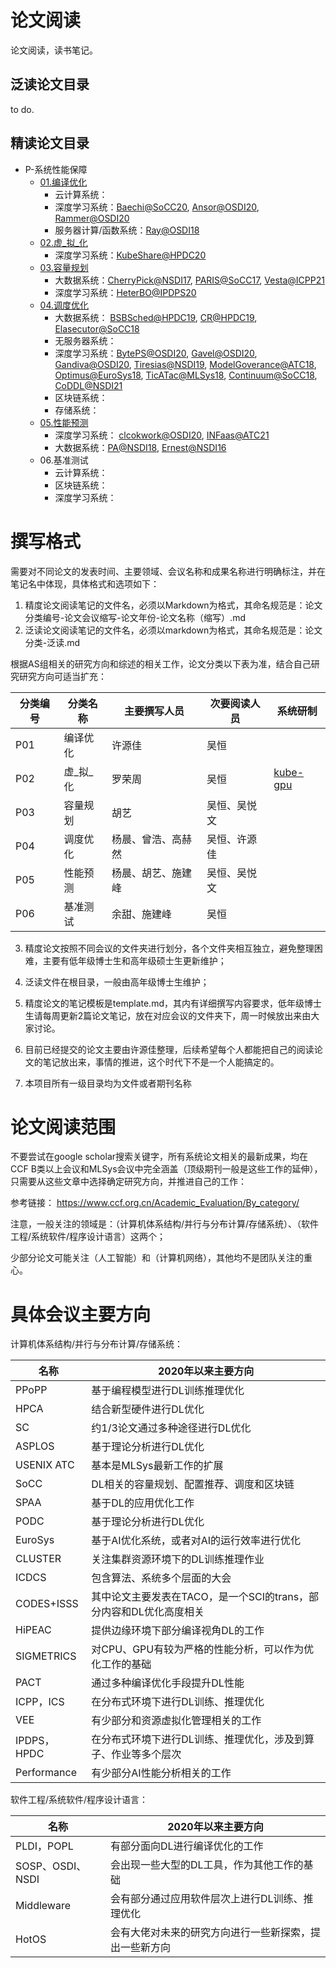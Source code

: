 # 论文阅读

论文阅读，读书笔记。

## 泛读论文目录

to do.

## 精读论文目录

- P-系统性能保障
  - [01.编译优化](P01-编译优化-泛读.md)
    - 云计算系统：
    - 深度学习系统：[Baechi@SoCC20](SoCC/P01-SoCC-2020-Baechi.md), [Ansor@OSDI20](OSDI/P01-OSDI-2020-ansor.md), [Rammer@OSDI20](OSDI/P01-OSDI-2020-Rammer.md)
    - 服务器计算/函数系统：[Ray@OSDI18](OSDI/P01-OSDI-1028-ray.md) 
  - [02.虚_拟_化](P02-虚_拟_化-泛读.md)
    - 深度学习系统：[KubeShare@HPDC20](HPDC/P02-HPDC-2020-kubeshare.md)
  - [03.容量规划](P03-容量规划-泛读.md)
    - 大数据系统：[CherryPick@NSDI17](NSDI/P03-NSDI-2017-CherryPick.md), [PARIS@SoCC17](SoCC/P03-SoCC-2017-PARIS.md), [Vesta@ICPP21](ICPP/P03-ICPP-2021-Vesta.md)
    - 深度学习系统：[HeterBO@IPDPS20](IPDPS/P03-IPDPS-2020-HeterBO.md)
  - [04.调度优化](P04-调度优化-泛读.md)  
    - 大数据系统： [BSBSched@HPDC19](HPDC/P04-HPDC-2019-BSBSched.md), [CR@HPDC19](HPDC/P04-HPDC-2019-CR.md), [Elasecutor@SoCC18](SoCC/P04-SoCC-2018-Elasecutor.md)
    - 无服务器系统：
    - 深度学习系统：[BytePS@OSDI20](OSDI/P04-OSDI-2020-bytePS.md), [Gavel@OSDI20](OSDI/P04-OSDI-2020-gavel.md), [Gandiva@OSDI20](OSDI/P04-OSDI-2818-Gandiva.md), [Tiresias@NSDI19](NSDI/P04-NSDI-2019-Itresias.md), [ModelGoverance@ATC18](ATC/P04-ATC-2018-MG.md), [Optimus@EuroSys18](EuroSys/P04-EuroSys-2018-Optimus.md), [TicATac@MLSys18](MLSys/R01-MLSys-2018-TICTAC.md), [Continuum@SoCC18](SoCC/P04-SoCC-2018-Continuum.md),
    [CoDDL@NSDI21](NSDI/P04-NSDI-2021-CoDDL.md)
    - 区块链系统：
    - 存储系统：
  - [05.性能预测](P05-性能预测-泛读.md)
    - 深度学习系统： [clcokwork@OSDI20](OSDI/P05-OSDI-2020-Clockwork.md),
    [INFaas@ATC21](ATC/P05-ATC-2021-INFaas.md)
    - 大数据系统：[PA@NSDI18](NSDI/P05-NSDI-2018-PA.md), [Ernest@NSDI16](NSDI/P05-NSDI-2016-Ernest.md)
  - 06.基准测试
    - 云计算系统：
    - 区块链系统：
    - 深度学习系统：
    

# 撰写格式

需要对不同论文的发表时间、主要领域、会议名称和成果名称进行明确标注，并在笔记名中体现，具体格式和选项如下：

1. 精度论文阅读笔记的文件名，必须以Markdown为格式，其命名规范是：论文分类编号-论文会议缩写-论文年份-论文名称（缩写）.md
2. 泛读论文阅读笔记的文件名，必须以markdown为格式，其命名规范是：论文分类-泛读.md

根据AS组相关的研究方向和综述的相关工作，论文分类以下表为准，结合自己研究研究方向可适当扩充：

|  分类编号   |  分类名称   | 主要撰写人员  | 次要阅读人员  | 系统研制 |
|  ----   |  ----  | ----  | ----  | ----  |
|  P01    | 编译优化  | 许源佳 | 吴恒 |      |
|  P02    | 虚_拟_化  | 罗荣周 | 吴恒 | [kube-gpu](https://github.com/kubesys/kube-gpu)       |
|  P03    | 容量规划  | 胡艺   | 吴恒、吴悦文 |         |
|  P04    | 调度优化  | 杨晨、曾浩、高赫然 | 吴恒、许源佳 |        |
|  P05    | 性能预测  | 杨晨、胡艺、施建峰 | 吴恒、吴悦文 |        |
|  P06    | 基准测试  | 余甜、施建峰| 吴恒 |        |


3. 精度论文按照不同会议的文件夹进行划分，各个文件夹相互独立，避免整理困难，主要有低年级博士生和高年级硕士生更新维护；
4. 泛读文件在根目录，一般由高年级博士生维护；

5. 精度论文的笔记模板是template.md，其内有详细撰写内容要求，低年级博士生请每周更新2篇论文笔记，放在对应会议的文件夹下，周一时候放出来由大家讨论。
6. 目前已经提交的论文主要由许源佳整理，后续希望每个人都能把自己的阅读论文的笔记放出来，事情的推进，这个时代下不是一个人能搞定的。
7. 本项目所有一级目录均为文件或者期刊名称

# 论文阅读范围

不要尝试在google scholar搜索关键字，所有系统论文相关的最新成果，均在CCF B类以上会议和MLSys会议中完全涵盖（顶级期刊一般是这些工作的延伸），只需要从这些文章中选择确定研究方向，并推进自己的工作：

参考链接： https://www.ccf.org.cn/Academic_Evaluation/By_category/

注意，一般关注的领域是：（计算机体系结构/并行与分布计算/存储系统）、（软件工程/系统软件/程序设计语言）这两个；

少部分论文可能关注（人工智能）和（计算机网络），其他均不是团队关注的重心。

# 具体会议主要方向

计算机体系结构/并行与分布计算/存储系统：

|  名称   |  2020年以来主要方向 |
|  ----   |  ----  |
| PPoPP | 基于编程模型进行DL训练推理优化 |
| HPCA | 结合新型硬件进行DL优化 |
| SC | 约1/3论文通过多种途径进行DL优化 |
| ASPLOS | 基于理论分析进行DL优化 |
| USENIX ATC | 基本是MLSys最新工作的扩展 |
| SoCC | DL相关的容量规划、配置推荐、调度和区块链 |
| SPAA | 基于DL的应用优化工作 |
| PODC | 基于理论分析进行DL优化 |
| EuroSys | 基于AI优化系统，或者对AI的运行效率进行优化 |
| CLUSTER | 关注集群资源环境下的DL训练推理作业 |
| ICDCS | 包含算法、系统多个层面的大会 |
| CODES+ISSS | 其中论文主要发表在TACO，是一个SCI的trans，部分内容和DL优化高度相关 |
| HiPEAC | 提供边缘环境下部分编译视角DL的工作 |
| SIGMETRICS | 对CPU、GPU有较为严格的性能分析，可以作为优化工作的基础 |
| PACT | 通过多种编译优化手段提升DL性能 |
| ICPP，ICS | 在分布式环境下进行DL训练、推理优化 |
| VEE | 有少部分和资源虚拟化管理相关的工作 |
| IPDPS，HPDC | 在分布式环境下进行DL训练、推理优化，涉及到算子、作业等多个层次 |
| Performance | 有少部分AI性能分析相关的工作 |

软件工程/系统软件/程序设计语言：

|  名称   |  2020年以来主要方向 |
|  ----   |  ----  |
|  PLDI，POPL  |  有部分面向DL进行编译优化的工作 |
|  SOSP、OSDI、NSDI  |  会出现一些大型的DL工具，作为其他工作的基础  |
|  Middleware   |  会有部分通过应用软件层次上进行DL训练、推理优化  |
|  HotOS  |  会有大佬对未来的研究方向进行一些新探索，提出一些新方向  |
